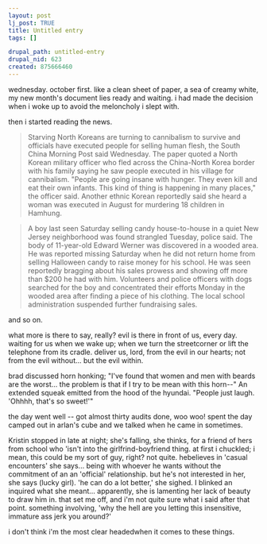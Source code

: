 ```yaml
--- 
layout: post
lj_post: TRUE
title: Untitled entry
tags: []

drupal_path: untitled-entry
drupal_nid: 623
created: 875666460
---
```

wednesday. october first. like a clean sheet of paper, a sea of creamy white, my new month's document lies ready and waiting. i had made the decision when i woke up to avoid the meloncholy i slept with.

then i started reading the news.


>Starving North Koreans are turning to cannibalism to survive and
>officials have executed people for selling human flesh, the South
>China Morning Post said Wednesday. The paper quoted a North Korean
>military officer who fled across the China-North Korea border with
>his family saying he saw people executed in his village for
>cannibalism. "People are going insane with hunger. They even kill and
>eat their own infants. This kind of thing is happening in many
>places," the officer said. Another ethnic Korean reportedly said she
>heard a woman was executed in August for murdering 18 children in
>Hamhung.

>A boy last seen Saturday selling candy house-to-house in a quiet New
>Jersey neighborhood was found strangled Tuesday, police said. The
>body of 11-year-old Edward Werner was discovered in a wooded area. He
>was reported missing Saturday when he did not return home from
>selling Halloween candy to raise money for his school. He was seen
>reportedly bragging about his sales prowess and showing off more than
>$200 he had with him. Volunteers and police officers with dogs
>searched for the boy and concentrated their efforts Monday in the
>wooded area after finding a piece of his clothing. The local school
>administration suspended further fundraising sales.

and so on.

what more is there to say, really? evil is there in front of us, every day. waiting for us when we wake up; when we turn the streetcorner or lift the telephone from its cradle. deliver us, lord, from the evil in our hearts; not from the evil without... but the evil within.

brad discussed horn honking; "I've found that women and men with beards are the worst... the problem is that if I try to be mean with this horn--" An extended  squeak emitted from the hood of the hyundai. "People just laugh. 'Ohhhh, that's so sweet!'"

the day went well -- got almost thirty audits done, woo woo! spent the day camped out in arlan's cube and we talked when he came in sometimes.

Kristin stopped in late at night; she's falling, she thinks, for a friend of hers from school who 'isn't into the girlfrind-boyfriend thing. at first i chuckled; i mean, this could be my sort of guy, right? not quite. hebelieves in 'casual encounters' she says... being with whoever he wants without the commitment of an an 'official' relationship. but he's not interested in her, she says (lucky girl). 'he can do a lot better,' she sighed. I blinked an inquired what she meant... apparently, she is lamenting her lack of beauty to draw him in. that set me off, and i'm not quite sure what i said after that point. something involving, 'why the hell are you letting this insensitive, immature ass jerk you around?'

i don't think i'm the most clear headedwhen it comes to these things.
